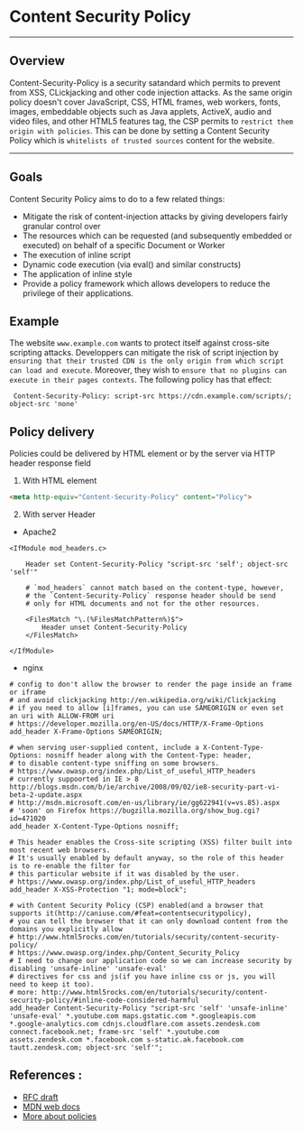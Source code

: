 # Content Security Policy 
---

## Overview
Content-Security-Policy is a security satandard which permits to prevent from XSS, CLickjacking and other code injection attacks. As the same origin policy doesn't cover JavaScript, CSS, HTML frames, web workers, fonts, images, embeddable objects such as Java applets, ActiveX, audio and video files, and other HTML5 features tag, the CSP permits to ``restrict them origin with policies``. 
This can be done by setting a Content Security Policy which is `whitelists of trusted sources` content for the website.

----
## Goals 
Content Security Policy aims to do to a few related things:
* Mitigate the risk of content-injection attacks by giving developers fairly granular control over
* The resources which can be requested (and subsequently embedded or executed) on behalf of a specific Document or Worker
* The execution of inline script
* Dynamic code execution (via eval() and similar constructs)
* The application of inline style
* Provide a policy framework which allows developers to reduce the privilege of their applications.

## Example 
The website ``www.example.com`` wants to protect itself against cross-site scripting attacks. Developpers can mitigate the risk of script injection by ``ensuring that their trusted CDN is the only origin from which script can load and execute``. Moreover, they wish to ``ensure that no plugins can execute in their pages contexts``. The following policy has that effect:

``` Content-Security-Policy: script-src https://cdn.example.com/scripts/; object-src 'none'```



## Policy delivery 
Policies could be delivered by HTML element or by the server via HTTP header response field

1. With HTML element 
```HTML
<meta http-equiv="Content-Security-Policy" content="Policy">
```

2. With server Header 
* Apache2
```
<IfModule mod_headers.c>

    Header set Content-Security-Policy "script-src 'self'; object-src 'self'"

    # `mod_headers` cannot match based on the content-type, however,
    # the `Content-Security-Policy` response header should be send
    # only for HTML documents and not for the other resources.

    <FilesMatch "\.(%FilesMatchPattern%)$">
        Header unset Content-Security-Policy
    </FilesMatch>

</IfModule>
```

* nginx 
```
# config to don't allow the browser to render the page inside an frame or iframe
# and avoid clickjacking http://en.wikipedia.org/wiki/Clickjacking
# if you need to allow [i]frames, you can use SAMEORIGIN or even set an uri with ALLOW-FROM uri
# https://developer.mozilla.org/en-US/docs/HTTP/X-Frame-Options
add_header X-Frame-Options SAMEORIGIN;

# when serving user-supplied content, include a X-Content-Type-Options: nosniff header along with the Content-Type: header,
# to disable content-type sniffing on some browsers.
# https://www.owasp.org/index.php/List_of_useful_HTTP_headers
# currently suppoorted in IE > 8 http://blogs.msdn.com/b/ie/archive/2008/09/02/ie8-security-part-vi-beta-2-update.aspx
# http://msdn.microsoft.com/en-us/library/ie/gg622941(v=vs.85).aspx
# 'soon' on Firefox https://bugzilla.mozilla.org/show_bug.cgi?id=471020
add_header X-Content-Type-Options nosniff;

# This header enables the Cross-site scripting (XSS) filter built into most recent web browsers.
# It's usually enabled by default anyway, so the role of this header is to re-enable the filter for
# this particular website if it was disabled by the user.
# https://www.owasp.org/index.php/List_of_useful_HTTP_headers
add_header X-XSS-Protection "1; mode=block";

# with Content Security Policy (CSP) enabled(and a browser that supports it(http://caniuse.com/#feat=contentsecuritypolicy),
# you can tell the browser that it can only download content from the domains you explicitly allow
# http://www.html5rocks.com/en/tutorials/security/content-security-policy/
# https://www.owasp.org/index.php/Content_Security_Policy
# I need to change our application code so we can increase security by disabling 'unsafe-inline' 'unsafe-eval'
# directives for css and js(if you have inline css or js, you will need to keep it too).
# more: http://www.html5rocks.com/en/tutorials/security/content-security-policy/#inline-code-considered-harmful
add_header Content-Security-Policy "script-src 'self' 'unsafe-inline' 'unsafe-eval' *.youtube.com maps.gstatic.com *.googleapis.com *.google-analytics.com cdnjs.cloudflare.com assets.zendesk.com connect.facebook.net; frame-src 'self' *.youtube.com assets.zendesk.com *.facebook.com s-static.ak.facebook.com tautt.zendesk.com; object-src 'self'";

```
## References : 
* [RFC draft](https://www.w3.org/TR/CSP/#csp-directives)
* [MDN web docs](https://developer.mozilla.org/en-US/docs/Web/HTTP/CSP)
* [More about policies](https://www.w3.org/TR/CSP/#framework-policy)
